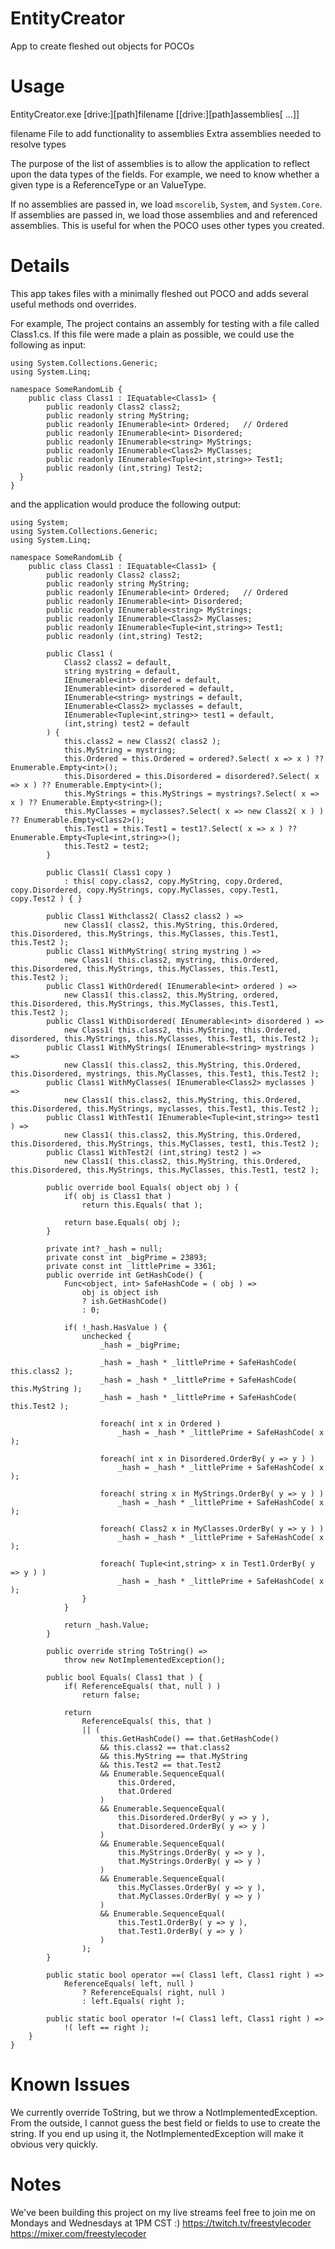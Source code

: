 # EntityCreator
App to create fleshed out objects for POCOs

# Usage
EntityCreator.exe [drive:][path]filename [[drive:][path]assemblies[ ...]]

  filename      File to add functionality to
  assemblies    Extra assemblies needed to resolve types


The purpose of the list of assemblies is to allow the application to reflect upon the data types of the fields. For example, we need to know whether a given type is a ReferenceType or an ValueType.

If no assemblies are passed in, we load `mscorelib`, `System`, and `System.Core`.  If assemblies are passed in, we load those assemblies and and referenced assemblies.  This is useful for when the POCO uses other types you created.

# Details
This app takes files with a minimally fleshed out POCO and adds several useful methods ond overrides.

For example, The project contains an assembly for testing with a file called Class1.cs. If this file were made a plain as possible, we could use the following as input:

```using System;
using System.Collections.Generic;
using System.Linq;

namespace SomeRandomLib {
	public class Class1 : IEquatable<Class1> {
		public readonly Class2 class2;
		public readonly string MyString;
		public readonly IEnumerable<int> Ordered;	// Ordered
		public readonly IEnumerable<int> Disordered;
		public readonly IEnumerable<string> MyStrings;
		public readonly IEnumerable<Class2> MyClasses;
		public readonly IEnumerable<Tuple<int,string>> Test1;
		public readonly (int,string) Test2;
  }
}
```

and the application would produce the following output:

```
using System;
using System.Collections.Generic;
using System.Linq;

namespace SomeRandomLib {
	public class Class1 : IEquatable<Class1> {
		public readonly Class2 class2;
		public readonly string MyString;
		public readonly IEnumerable<int> Ordered;	// Ordered
		public readonly IEnumerable<int> Disordered;
		public readonly IEnumerable<string> MyStrings;
		public readonly IEnumerable<Class2> MyClasses;
		public readonly IEnumerable<Tuple<int,string>> Test1;
		public readonly (int,string) Test2;

		public Class1 (
			Class2 class2 = default,
			string mystring = default,
			IEnumerable<int> ordered = default,
			IEnumerable<int> disordered = default,
			IEnumerable<string> mystrings = default,
			IEnumerable<Class2> myclasses = default,
			IEnumerable<Tuple<int,string>> test1 = default,
			(int,string) test2 = default
		) {
			this.class2 = new Class2( class2 );
			this.MyString = mystring;
			this.Ordered = this.Ordered = ordered?.Select( x => x ) ?? Enumerable.Empty<int>();
			this.Disordered = this.Disordered = disordered?.Select( x => x ) ?? Enumerable.Empty<int>();
			this.MyStrings = this.MyStrings = mystrings?.Select( x => x ) ?? Enumerable.Empty<string>();
			this.MyClasses = myclasses?.Select( x => new Class2( x ) ) ?? Enumerable.Empty<Class2>();
			this.Test1 = this.Test1 = test1?.Select( x => x ) ?? Enumerable.Empty<Tuple<int,string>>();
			this.Test2 = test2;
		}

		public Class1( Class1 copy )
			: this( copy.class2, copy.MyString, copy.Ordered, copy.Disordered, copy.MyStrings, copy.MyClasses, copy.Test1, copy.Test2 ) { }

		public Class1 Withclass2( Class2 class2 ) =>
			new Class1( class2, this.MyString, this.Ordered, this.Disordered, this.MyStrings, this.MyClasses, this.Test1, this.Test2 );
		public Class1 WithMyString( string mystring ) =>
			new Class1( this.class2, mystring, this.Ordered, this.Disordered, this.MyStrings, this.MyClasses, this.Test1, this.Test2 );
		public Class1 WithOrdered( IEnumerable<int> ordered ) =>
			new Class1( this.class2, this.MyString, ordered, this.Disordered, this.MyStrings, this.MyClasses, this.Test1, this.Test2 );
		public Class1 WithDisordered( IEnumerable<int> disordered ) =>
			new Class1( this.class2, this.MyString, this.Ordered, disordered, this.MyStrings, this.MyClasses, this.Test1, this.Test2 );
		public Class1 WithMyStrings( IEnumerable<string> mystrings ) =>
			new Class1( this.class2, this.MyString, this.Ordered, this.Disordered, mystrings, this.MyClasses, this.Test1, this.Test2 );
		public Class1 WithMyClasses( IEnumerable<Class2> myclasses ) =>
			new Class1( this.class2, this.MyString, this.Ordered, this.Disordered, this.MyStrings, myclasses, this.Test1, this.Test2 );
		public Class1 WithTest1( IEnumerable<Tuple<int,string>> test1 ) =>
			new Class1( this.class2, this.MyString, this.Ordered, this.Disordered, this.MyStrings, this.MyClasses, test1, this.Test2 );
		public Class1 WithTest2( (int,string) test2 ) =>
			new Class1( this.class2, this.MyString, this.Ordered, this.Disordered, this.MyStrings, this.MyClasses, this.Test1, test2 );

		public override bool Equals( object obj ) {
			if( obj is Class1 that )
				return this.Equals( that );

			return base.Equals( obj );
		}

		private int? _hash = null;
		private const int _bigPrime = 23893;
		private const int _littlePrime = 3361;
		public override int GetHashCode() {
			Func<object, int> SafeHashCode = ( obj ) =>
				obj is object ish
				? ish.GetHashCode()
				: 0;

			if( !_hash.HasValue ) {
				unchecked {
					_hash = _bigPrime;

					_hash = _hash * _littlePrime + SafeHashCode( this.class2 );
					_hash = _hash * _littlePrime + SafeHashCode( this.MyString );
					_hash = _hash * _littlePrime + SafeHashCode( this.Test2 );

					foreach( int x in Ordered )
						_hash = _hash * _littlePrime + SafeHashCode( x );

					foreach( int x in Disordered.OrderBy( y => y ) )
						_hash = _hash * _littlePrime + SafeHashCode( x );

					foreach( string x in MyStrings.OrderBy( y => y ) )
						_hash = _hash * _littlePrime + SafeHashCode( x );

					foreach( Class2 x in MyClasses.OrderBy( y => y ) )
						_hash = _hash * _littlePrime + SafeHashCode( x );

					foreach( Tuple<int,string> x in Test1.OrderBy( y => y ) )
						_hash = _hash * _littlePrime + SafeHashCode( x );
				}
			}

			return _hash.Value;
		}

		public override string ToString() =>
			throw new NotImplementedException();

		public bool Equals( Class1 that ) {
			if( ReferenceEquals( that, null ) )
				return false;

			return
				ReferenceEquals( this, that )
				|| (
					this.GetHashCode() == that.GetHashCode()
					&& this.class2 == that.class2
					&& this.MyString == that.MyString
					&& this.Test2 == that.Test2
					&& Enumerable.SequenceEqual(
						this.Ordered,
						that.Ordered
					)
					&& Enumerable.SequenceEqual(
						this.Disordered.OrderBy( y => y ),
						that.Disordered.OrderBy( y => y )
					)
					&& Enumerable.SequenceEqual(
						this.MyStrings.OrderBy( y => y ),
						that.MyStrings.OrderBy( y => y )
					)
					&& Enumerable.SequenceEqual(
						this.MyClasses.OrderBy( y => y ),
						that.MyClasses.OrderBy( y => y )
					)
					&& Enumerable.SequenceEqual(
						this.Test1.OrderBy( y => y ),
						that.Test1.OrderBy( y => y )
					)
				);
		}

		public static bool operator ==( Class1 left, Class1 right ) =>
			ReferenceEquals( left, null )
				? ReferenceEquals( right, null )
				: left.Equals( right );

		public static bool operator !=( Class1 left, Class1 right ) =>
			!( left == right );
	}
}
```

# Known Issues
We currently override ToString, but we throw a NotImplementedException. From the outside, I cannot guess the best field or fields to use to create the string. If you end up using it, the NotImplementedException will make it obvious very quickly.

# Notes
We've been building this project on my live streams feel free to join me on Mondays and Wednesdays at 1PM CST :)
https://twitch.tv/freestylecoder
https://mixer.com/freestylecoder


